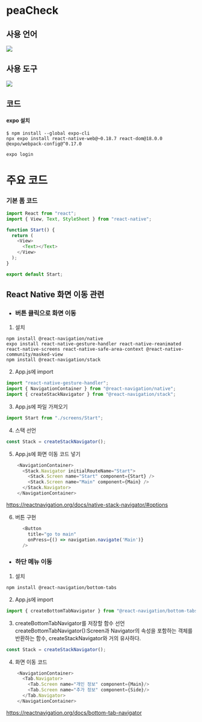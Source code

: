 # peaCheck

## 사용 언어

<img src="https://img.shields.io/badge/React-61DAFB?style=flat-square&logo=React&logoColor=white"/></a>


## 사용 도구
<p>
  <img src="https://img.shields.io/badge/Visual Studio Code-007ACC?style=flat-square&logo=Visual Studio Code&logoColor=white"/></a>
</p>

## 코드

#### expo 설치
```
$ npm install --global expo-cli
npx expo install react-native-web@~0.18.7 react-dom@18.0.0 @expo/webpack-config@^0.17.0
```
```
expo login
```

# 주요 코드

### 기본 폼 코드
```javascript
import React from "react";
import { View, Text, StyleSheet } from "react-native";

function Start() {
  return (
    <View>
      <Text></Text>
    </View>
  );
}

export default Start;
```

## React Native 화면 이동 관련
+ ### 버튼 클릭으로 화면 이동
1. 설치
```
npm install @react-navigation/native
expo install react-native-gesture-handler react-native-reanimated react-native-screens react-native-safe-area-context @react-native-community/masked-view
npm install @react-navigation/stack
```
2. App.js에 import
```javascript
import "react-native-gesture-handler";
import { NavigationContainer } from "@react-navigation/native";
import { createStackNavigator } from "@react-navigation/stack";
```
3. App.js에 파일 가져오기
```javascript
import Start from "./screens/Start";
```
4. 스택 선언
```javascript
const Stack = createStackNavigator();
```
5. App.js에 화면 이동 코드 넣기
```javascript
    <NavigationContainer>
      <Stack.Navigator initialRouteName="Start">
        <Stack.Screen name="Start" component={Start} />
        <Stack.Screen name="Main" component={Main} />
      </Stack.Navigator>
    </NavigationContainer>
```
https://reactnavigation.org/docs/native-stack-navigator/#options

6. 버튼 구현
```javascript
      <Button 
        title="go to main" 
        onPress={() => navigation.navigate('Main')}
      />
```
+ ### 하단 메뉴 이동
1. 설치
```
npm install @react-navigation/bottom-tabs
```
2. App.js에 import
```javascript
import { createBottomTabNavigator } from "@react-navigation/bottom-tabs";
```

3. createBottomTabNavigator를 저장할 함수 선언
createBottomTabNavigator():Screen과 Navigator의 속성을 포함하는 객체를 반환하는 함수, createStackNavigator와 거의 유사하다.
```javascript
const Stack = createStackNavigator();
```
4. 화면 이동 코드
```javascript
    <NavigationContainer>
      <Tab.Navigator>
        <Tab.Screen name="개인 정보" component={Main}/>
        <Tab.Screen name="추가 정보" component={Side}/>
      </Tab.Navigator>
    </NavigationContainer>
```
https://reactnavigation.org/docs/bottom-tab-navigator

